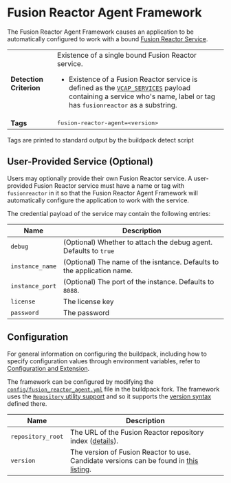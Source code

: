 # Fusion Reactor Agent Framework
The Fusion Reactor Agent Framework causes an application to be automatically configured to work with a bound [Fusion Reactor Service][].

<table>
  <tr>
    <td><strong>Detection Criterion</strong></td><td>Existence of a single bound Fusion Reactor service.
      <ul>
        <li>Existence of a Fusion Reactor service is defined as the <a href="http://docs.cloudfoundry.org/devguide/deploy-apps/environment-variable.html#VCAP-SERVICES"><code>VCAP_SERVICES</code></a> payload containing a service who's name, label or tag has <code>fusionreactor</code> as a substring.</li>
      </ul>
    </td>
  </tr>
  <tr>
    <td><strong>Tags</strong></td>
    <td><tt>fusion-reactor-agent=&lt;version&gt;</tt></td>
  </tr>
</table>
Tags are printed to standard output by the buildpack detect script

## User-Provided Service (Optional)
Users may optionally provide their own Fusion Reactor service. A user-provided Fusion Reactor service must have a name or tag with `fusionreactor` in it so that the Fusion Reactor Agent Framework will automatically configure the application to work with the service.

The credential payload of the service may contain the following entries:

| Name | Description
| ---- | -----------
| `debug` | (Optional) Whether to attach the debug agent.  Defaults to `true`
| `instance_name` | (Optional) The name of the isntance.  Defaults to the application name.
| `instance_port` | (Optional) The port of the instance.  Defaults to `8088`.
| `license` | The license key
| `password` | The password

## Configuration
For general information on configuring the buildpack, including how to specify configuration values through environment variables, refer to [Configuration and Extension][].

The framework can be configured by modifying the [`config/fusion_reactor_agent.yml`][] file in the buildpack fork.  The framework uses the [`Repository` utility support][repositories] and so it supports the [version syntax][] defined there.

| Name | Description
| ---- | -----------
| `repository_root` | The URL of the Fusion Reactor repository index ([details][repositories]).
| `version` | The version of Fusion Reactor to use. Candidate versions can be found in [this listing][].

[Configuration and Extension]: ../README.md#configuration-and-extension
[`config/fusion_reactor_agent.yml`]: ../config/fusion_reactor_agent.yml
[Fusion Reactor Service]: https://www.fusion-reactor.com
[repositories]: extending-repositories.md
[this listing]: http://cloudfoundry.fusionreactor.io/index.yml
[version syntax]: extending-repositories.md#version-syntax-and-ordering
